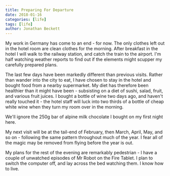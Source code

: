 ```yaml
---
title: Preparing For Departure
date: 2018-01-16
categories: [life]
tags: [life]
author: Jonathan Beckett
---
```


My work in Germany has come to an end - for now. The only clothes left out in the hotel room are clean clothes for the morning. After breakfast in the hotel I will walk to the railway station, and catch the train to the airport. I'm half watching weather reports to find out if the elements might scupper my carefully prepared plans.

The last few days have been markedly different than previous visits. Rather than wander into the city to eat, I have chosen to stay in the hotel and bought food from a nearby supermarket. My diet has therefore been healthier than it might have been - subsisting on a diet of sushi, salad, fruit, and various fruit juices. I bought a bottle of wine two days ago, and haven't really touched it - the hotel staff will luck into two thirds of a bottle of cheap white wine when they turn my room over in the morning.

We'll ignore the 250g bar of alpine milk chocolate I bought on my first night here.

My next visit will be at the tail-end of February, then March, April, May, and so on - following the same pattern throughout much of the year. I fear all of the magic may be removed from flying before the year is out.

My plans for the rest of the evening are remarkably pedestrian - I have a couple of unwatched episodes of Mr Robot on the Fire Tablet. I plan to switch the computer off, and lay across the bed watching them. I know how to live.